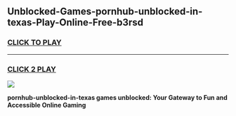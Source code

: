 
## Unblocked-Games-pornhub-unblocked-in-texas-Play-Online-Free-b3rsd
<h3>
<a href="https://premium76.site?title=pornhub-unblocked-in-texas&ref=26A">CLICK TO PLAY</a></h3>
<hr>

<h3>
<a href="https://premium76.site?title=pornhub-unblocked-in-texas&ref=26A">CLICK 2 PLAY</a>
  
</h3>

<a href="https://premium76.site?title=pornhub-unblocked-in-texas&ref=26A"><img src="https://clearcache.store/games.png"></a>


**pornhub-unblocked-in-texas games unblocked: Your Gateway to Fun and Accessible Online Gaming**
